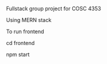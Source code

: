 Fullstack group project for COSC 4353



Using MERN stack


To run frontend

cd frontend

npm start
